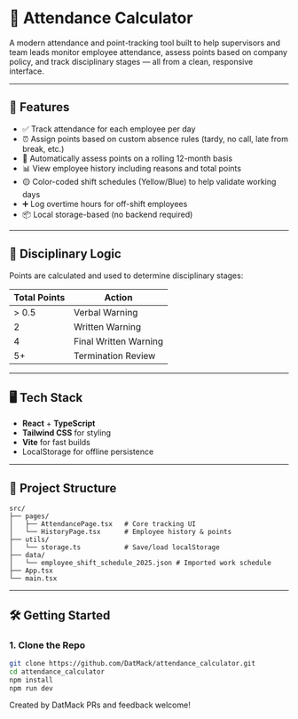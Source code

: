 # 📝 Attendance Calculator

A modern attendance and point-tracking tool built to help supervisors and team leads monitor employee attendance, assess points based on company policy, and track disciplinary stages — all from a clean, responsive interface.

---

## 🚀 Features

- ✅ Track attendance for each employee per day
- ⏰ Assign points based on custom absence rules (tardy, no call, late from break, etc.)
- 🔁 Automatically assess points on a rolling 12-month basis
- 📊 View employee history including reasons and total points
- 🟡 Color-coded shift schedules (Yellow/Blue) to help validate working days
- ➕ Log overtime hours for off-shift employees
- 📦 Local storage-based (no backend required)

---

## 🧠 Disciplinary Logic

Points are calculated and used to determine disciplinary stages:

| Total Points | Action              |
|--------------|---------------------|
| > 0.5        | Verbal Warning       |
| 2            | Written Warning      |
| 4            | Final Written Warning|
| 5+           | Termination Review   |

---

## 🖥️ Tech Stack

- **React** + **TypeScript**
- **Tailwind CSS** for styling
- **Vite** for fast builds
- LocalStorage for offline persistence

---

## 📂 Project Structure

```
src/
├── pages/
│   ├── AttendancePage.tsx   # Core tracking UI
│   └── HistoryPage.tsx      # Employee history & points
├── utils/
│   └── storage.ts           # Save/load localStorage
├── data/
│   └── employee_shift_schedule_2025.json # Imported work schedule
├── App.tsx
└── main.tsx
```
---

## 🛠️ Getting Started

### 1. Clone the Repo

```bash
git clone https://github.com/DatMack/attendance_calculator.git
cd attendance_calculator
npm install
npm run dev

```

Created by DatMack
PRs and feedback welcome!
